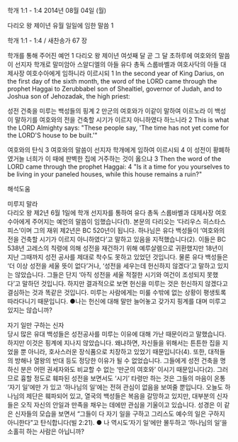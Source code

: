 학개 1:1 - 1:4 
2014년 08월 04일 (월)

다리오 왕 제이년 유월 일일에 임한 말씀 1



학개 1:1 - 1:4 / 새찬송가 67 장


학개를 통해 주어진 예언 
1 다리오 왕 제이년 여섯째 달 곧 그 달 초하루에 여호와의 말씀이 선지자 학개로 말미암아 스알디엘의 아들 유다 총독 스룹바벨과 여호사닥의 아들 대제사장 여호수아에게 임하니라 이르시되
1 In the second year of King Darius, on the first day of the sixth month, the word of the LORD came through the prophet Haggai to Zerubbabel son of Shealtiel, governor of Judah, and to Joshua son of Jehozadak, the high priest: 

성전 건축을 미루는 백성들의 핑계
2 만군의 여호와가 이같이 말하여 이르노라 이 백성이 말하기를 여호와의 전을 건축할 시기가 이르지 아니하였다 하느니라
2 This is what the LORD Almighty says: "These people say, 'The time has not yet come for the LORD'S house to be built.'"

여호와의 탄식
3 여호와의 말씀이 선지자 학개에게 임하여 이르시되 4 이 성전이 황폐하였거늘 너희가 이 때에 판벽한 집에 거주하는 것이 옳으냐
3 Then the word of the LORD came through the prophet Haggai: 4 "Is it a time for you yourselves to be living in your paneled houses, while this house remains a ruin?"

해석도움




미루지 말라  
다리오 왕 제2년 6월 1일에 학개 선지자를 통하여 유다 총독 스룹바벨과 대제사장 여호수아에게 주어지는 예언의 말씀이 임했습니다(1). 본문의 다리오는 ‘다리우스 히스타스피스’이며 그의 재위 제2년은 BC 520년이 됩니다. 하나님은 유다 백성들이 ‘여호와의 전을 건축할 시기가 이르지 아니하였다’고 말하고 있음을 지적했습니다(2). 이들은 BC 538년 고레스의 칙령에 의해 성전을 재건하기 위해 예루살렘으로 귀환했지만 18년이 지난 그때까지 성전 공사를 제대로 착수도 못하고 있었던 것입니다. 물론 유다 백성들은 ‘더 이상 성전을 세울 뜻이 없다’거나, ‘성전을 세우는데 헌신하지 않겠다’고 말하고 있지는 않았습니다. 그들은 단지 ‘아직 성전을 세울 적절한 시기와 여건이 조성되지 못했다’고 말하던 것입니다. 하지만 결과적으로 보면 헌신을 미루는 것은 헌신하지 않겠다고 결심하는 것과 똑같은 것입니다. 미루는 사람에게는 미룰 수밖에 없는 상황이 평생토록 따라다니기 때문입니다. 
●나는 헌신에 대해 말만 늘어놓고 갖가지 핑계를 대며 미루고 있지는 않습니까?

자기 일만 구하는 신자  
당시 많은 유대 백성들은 성전공사를 미루는 이유에 대해 가난 때문이라고 말했습니다. 하지만 이것은 핑계에 지나지 않았습니다. 왜냐하면, 자신들을 위해서는 튼튼한 집을 지었을 뿐 아니라, 호사스러운 장식품으로 치장하고 있었기 때문입니다(4). 또한, 대적들의 방해나 열왕의 반대 등도 정당한 이유가 될 수 없었습니다. 그들에게 성전 건축을 명하신 분은 어떤 권세자와도 비교할 수 없는 ‘만군의 여호와’ 이시기 때문입니다(2). 그러므로 흉할 정도로 훼파된 성전을 보면서도 ‘시기’ 타령만 하는 것은 그들의 마음이 온통 ‘자기 일’에만 가 있고 ‘하나님의 일’에는 전혀 관심이 없음을 보여줄 뿐입니다. 오늘도 하나님의 제단은 훼파되어 있고, 열국의 백성들은 복음을 갈망하고 있지만, 대부분의 신자들은 오직 자신의 안일과 만족을 채우는 데에만 관심을 기울이고 있습니다. 성경은 이 같은 신자들의 모습을 보면서 “그들이 다 자기 일을 구하고 그리스도 예수의 일은 구하지 아니한다”고 탄식합니다(빌 2:21).
● 나 역시도‘자기 일’에만 몰두하고 ‘하나님의 일’을 소홀히 하는 사람은 아닙니까?